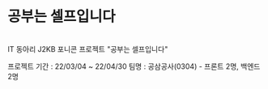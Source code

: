 # 공부는 셀프입니다

<br>
IT 동아리 J2KB 포니콘 프로젝트 "공부는 셀프입니다"

프로젝트 기간 :  22/03/04 ~ 22/04/30
팀명 : 공삼공사(0304) - 프론트 2명, 백엔드 2명





